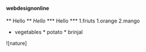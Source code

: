 #### webdesignonline
** Hello **
*Hello*
*** Hello ***
1.friuts
    1.orange
    2.mango
    
* vegetables
        * potato
        * brinjal

![nature]
